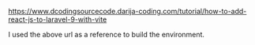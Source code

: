 https://www.dcodingsourcecode.darija-coding.com/tutorial/how-to-add-react-js-to-laravel-9-with-vite

I used the above url as a reference to build the environment.
